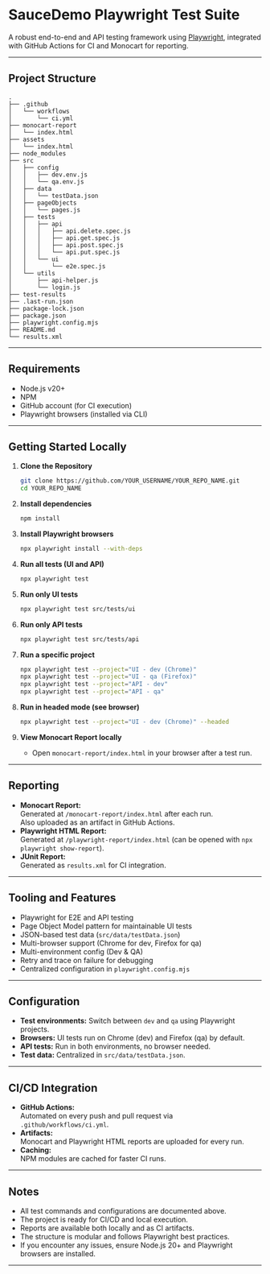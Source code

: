 # SauceDemo Playwright Test Suite

A robust end-to-end and API testing framework using [Playwright](https://playwright.dev/), integrated with GitHub Actions for CI and Monocart for reporting.

---

## Project Structure

```
.
├── .github
│   └── workflows
│       └── ci.yml
├── monocart-report
│   └── index.html
├── assets
│   └── index.html
├── node_modules
├── src
│   ├── config
│   │   ├── dev.env.js
│   │   └── qa.env.js
│   ├── data
│   │   └── testData.json
│   ├── pageObjects
│   │   └── pages.js
│   ├── tests
│   │   ├── api
│   │   │   ├── api.delete.spec.js
│   │   │   ├── api.get.spec.js
│   │   │   ├── api.post.spec.js
│   │   │   └── api.put.spec.js
│   │   └── ui
│   │       └── e2e.spec.js
│   └── utils
│       ├── api-helper.js
│       └── login.js
├── test-results
├── .last-run.json
├── package-lock.json
├── package.json
├── playwright.config.mjs
├── README.md
└── results.xml
```

---

## Requirements

- Node.js v20+
- NPM
- GitHub account (for CI execution)
- Playwright browsers (installed via CLI)

---

## Getting Started Locally

1. **Clone the Repository**
    ```sh
    git clone https://github.com/YOUR_USERNAME/YOUR_REPO_NAME.git
    cd YOUR_REPO_NAME
    ```

2. **Install dependencies**
    ```sh
    npm install
    ```

3. **Install Playwright browsers**
    ```sh
    npx playwright install --with-deps
    ```

4. **Run all tests (UI and API)**
    ```sh
    npx playwright test
    ```

5. **Run only UI tests**
    ```sh
    npx playwright test src/tests/ui
    ```

6. **Run only API tests**
    ```sh
    npx playwright test src/tests/api
    ```

7. **Run a specific project**
    ```sh
    npx playwright test --project="UI - dev (Chrome)"
    npx playwright test --project="UI - qa (Firefox)"
    npx playwright test --project="API - dev"
    npx playwright test --project="API - qa"
    ```

8. **Run in headed mode (see browser)**
    ```sh
    npx playwright test --project="UI - dev (Chrome)" --headed
    ```

9. **View Monocart Report locally**
    - Open `monocart-report/index.html` in your browser after a test run.

---

## Reporting

- **Monocart Report:**  
  Generated at `/monocart-report/index.html` after each run.  
  Also uploaded as an artifact in GitHub Actions.
- **Playwright HTML Report:**  
  Generated at `/playwright-report/index.html` (can be opened with `npx playwright show-report`).
- **JUnit Report:**  
  Generated as `results.xml` for CI integration.

---

## Tooling and Features

- Playwright for E2E and API testing
- Page Object Model pattern for maintainable UI tests
- JSON-based test data (`src/data/testData.json`)
- Multi-browser support (Chrome for dev, Firefox for qa)
- Multi-environment config (Dev & QA)
- Retry and trace on failure for debugging
- Centralized configuration in `playwright.config.mjs`

---

## Configuration

- **Test environments:** Switch between `dev` and `qa` using Playwright projects.
- **Browsers:** UI tests run on Chrome (dev) and Firefox (qa) by default.
- **API tests:** Run in both environments, no browser needed.
- **Test data:** Centralized in `src/data/testData.json`.

---

## CI/CD Integration

- **GitHub Actions:**  
  Automated on every push and pull request via `.github/workflows/ci.yml`.
- **Artifacts:**  
  Monocart and Playwright HTML reports are uploaded for every run.
- **Caching:**  
  NPM modules are cached for faster CI runs.

---

## Notes 

- All test commands and configurations are documented above.
- The project is ready for CI/CD and local execution.
- Reports are available both locally and as CI artifacts.
- The structure is modular and follows Playwright best practices.
- If you encounter any issues, ensure Node.js 20+ and Playwright browsers are installed.

---
